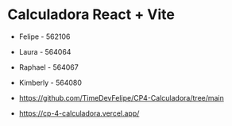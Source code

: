# Calculadora React + Vite

- Felipe - 562106
- Laura - 564064
- Raphael - 564067
- Kimberly - 564080

- https://github.com/TimeDevFelipe/CP4-Calculadora/tree/main
- https://cp-4-calculadora.vercel.app/
